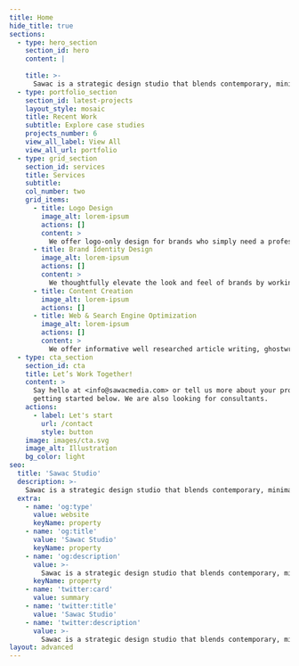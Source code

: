 ```yaml
---
title: Home
hide_title: true
sections:
  - type: hero_section
    section_id: hero
    content: |
      
    title: >-
      Sawac is a strategic design studio that blends contemporary, minimalistic and modern styles to create impactful brands and designs
  - type: portfolio_section
    section_id: latest-projects
    layout_style: mosaic
    title: Recent Work
    subtitle: Explore case studies
    projects_number: 6
    view_all_label: View All
    view_all_url: portfolio
  - type: grid_section
    section_id: services
    title: Services
    subtitle:
    col_number: two
    grid_items:
      - title: Logo Design
        image_alt: lorem-ipsum
        actions: []
        content: >
          We offer logo-only design for brands who simply need a professional, custom logo to get started.
      - title: Brand Identity Design
        image_alt: lorem-ipsum
        actions: []
        content: >
          We thoughtfully elevate the look and feel of brands by working one-on-one with founders to discover, design, and display their unique edge.
      - title: Content Creation
        image_alt: lorem-ipsum
        actions: []
      - title: Web & Search Engine Optimization
        image_alt: lorem-ipsum
        actions: []
        content: >
          We offer informative well researched article writing, ghostwriting and copy writing
  - type: cta_section
    section_id: cta
    title: Let’s Work Together!
    content: >
      Say hello at <info@sawacmedia.com> or tell us more about your project by
      getting started below. We are also looking for consultants.
    actions:
      - label: Let's start
        url: /contact
        style: button
    image: images/cta.svg
    image_alt: Illustration
    bg_color: light
seo:
  title: 'Sawac Studio'
  description: >-
    Sawac is a strategic design studio that blends contemporary, minimalistic and modern styles to create impactful brands and designs
  extra:
    - name: 'og:type'
      value: website
      keyName: property
    - name: 'og:title'
      value: 'Sawac Studio'
      keyName: property
    - name: 'og:description'
      value: >-
        Sawac is a strategic design studio that blends contemporary, minimalistic and modern styles to create impactful brands and designs
      keyName: property
    - name: 'twitter:card'
      value: summary
    - name: 'twitter:title'
      value: 'Sawac Studio'
    - name: 'twitter:description'
      value: >-
        Sawac is a strategic design studio that blends contemporary, minimalistic and modern styles to create impactful brands and designs
layout: advanced
---
```

